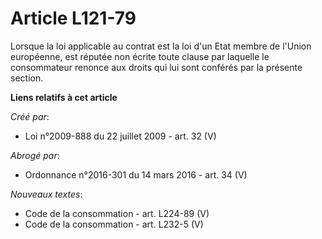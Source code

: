 # Article L121-79

Lorsque la loi applicable au contrat est la loi d'un Etat membre de l'Union européenne, est réputée non écrite toute clause
par laquelle le consommateur renonce aux droits qui lui sont conférés par la présente section.

**Liens relatifs à cet article**

_Créé par_:

  - Loi n°2009-888 du 22 juillet 2009 - art. 32 (V)

_Abrogé par_:

  - Ordonnance n°2016-301 du 14 mars 2016 - art. 34 (V)

_Nouveaux textes_:

  - Code de la consommation - art. L224-89 (V)
  - Code de la consommation - art. L232-5 (V)
